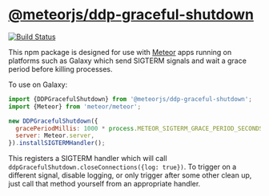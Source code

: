 # [@meteorjs/ddp-graceful-shutdown](https://www.npmjs.com/package/@meteorjs/ddp-graceful-shutdown)

[![Build Status](https://travis-ci.org/meteor/ddp-graceful-shutdown.svg?branch=master)](https://travis-ci.org/meteor/ddp-graceful-shutdown)

This npm package is designed for use with [Meteor](https://www.meteor.com/) apps
running on platforms such as Galaxy which send SIGTERM signals and wait a grace
period before killing processes.

To use on Galaxy:

``` javascript
import {DDPGracefulShutdown} from '@meteorjs/ddp-graceful-shutdown';
import {Meteor} from 'meteor/meteor';

new DDPGracefulShutdown({
  gracePeriodMillis: 1000 * process.METEOR_SIGTERM_GRACE_PERIOD_SECONDS,
  server: Meteor.server,
}).installSIGTERMHandler();
```

This registers a SIGTERM handler which will call
`ddpGracefulShutdown.closeConnections({log: true})`. To trigger on a different
signal, disable logging, or only trigger after some other clean up, just call
that method yourself from an appropriate handler.
